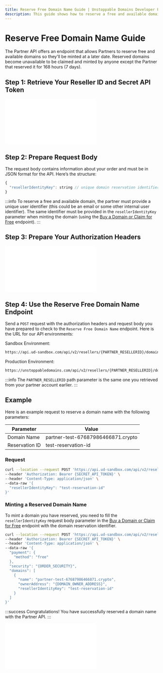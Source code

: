```yaml
---
title: Reserve Free Domain Name Guide | Unstoppable Domains Developer Portal
description: This guide shows how to reserve a free and available domain name to purchase at a later date with your Partner account.
---
```


# Reserve Free Domain Name Guide

The Partner API offers an endpoint that allows Partners to reserve free and available domains so they'll be minted at a later date. Reserved domains become unavailable to be claimed and minted by anyone except the Partner that reserved it for 168 hours (7 days).

## Step 1: Retrieve Your Reseller ID and Secret API Token

<embed src="/snippets/_reseller-id-location.md" />

## Step 2: Prepare Request Body

The request body contains information about your order and must be in JSON format for the API. Here’s the structure:

```javascript
{
  "resellerIdentityKey": string // unique domain reservation identifier
}
```

:::info
To reserve a free and available domain, the partner must provide a unique user identifier (this could be an email or some other internal user identifier). The same identifier must be provided in the `resellerIdentityKey` parameter when minting the domain (using the [Buy a Domain or Claim for Free](https://docs.unstoppabledomains.com/openapi/reference/#operation/PostOrders) endpoint).
:::

## Step 3: Prepare Your Authorization Headers

<embed src="/snippets/_auth-headers-preparation.md" />

## Step 4: Use the Reserve Free Domain Name Endpoint

Send a `POST` request with the authorization headers and request body you have prepared to check to the `Reserve Free Domain Name` endpoint. Here is the URL for our API environments:

Sandbox Environment:

```bash
https://api.ud-sandbox.com/api/v2/resellers/{PARTNER_RESELLERID}/domains/{DOMAIN_NAME}/reserve/
```

Production Environment:

```bash
https://unstoppabledomains.com/api/v2/resellers/{PARTNER_RESELLERID}/domains/{DOMAIN_NAME}/reserve/
```

:::info
The `PARTNER_RESELLERID` path parameter is the same one you retrieved from your partner account earlier.
:::

## Example

Here is an example request to reserve a domain name with the following parameters:

| Parameter | Value |
| - | - |
| Domain Name | partner-test-67687986466871.crypto |
| Reservation ID | test-reservation-id |

### Request

```bash
curl --location --request POST 'https://api.ud-sandbox.com/api/v2/resellers/{PARTNER_RESELLERID}/domains/partner-test-67687986466871.crypto/reserve/' \
--header 'Authorization: Bearer {SECRET_API_TOKEN}' \
--header 'Content-Type: application/json' \
--data-raw '{
  "resellerIdentityKey": "test-reservation-id"
}'
```

### Minting a Reserved Domain Name

To mint a domain you have reserved, you need to fill the `resellerIdentityKey` request body parameter in the [Buy a Domain or Claim for Free](https://docs.unstoppabledomains.com/openapi/reference/#operation/PostOrders) endpoint with the domain reservation identifier.

```bash
curl --location --request POST 'https://api.ud-sandbox.com/api/v2/resellers/{PARTNER_RESELLERID}/orders/' \
--header 'Authorization: Bearer {SECRET_API_TOKEN}' \
--header 'Content-Type: application/json' \
--data-raw '{
  "payment": {
    "method": "free"
  },
  "security": "{ORDER_SECURITY}",
  "domains": [
    {
      "name": "partner-test-67687986466871.crypto",
      "ownerAddress": "{DOMAIN_OWNER_ADDRESS}",
      "resellerIdentityKey": "test-reservation-id"
    }
  ]
}'
```

:::success Congratulations!
You have successfully reserved a domain name with the Partner API.
:::

<embed src="/snippets/_discord.md" />
